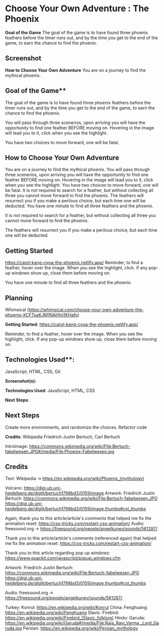 # Choose Your Own Adventure : The Phoenix
<!-- A description of your game. Background info about why you chose the game is a nice touch. -->

**Goal of the Game**
  The goal of the game is to have found three phoenix feathers before the timer runs out, and by the time you get to the end of the game, to earn the chance to find the phoenix.
## Screenshot
<!-- A screenshot or two of your game. -->


**How to Choose Your Own Adventure**
  You are on a journey to find the mythical phoenix.
## Goal of the Game**
The goal of the game is to have found three phoenix feathers before the timer runs out, and by the time you get to the end of the game, to earn the chance to find the phoenix.

  You will pass through three scenerios, upon arriving you will have the opportunity to find one feather BEFORE moving on. Hovering in the image will lead you to it, click when you see the highlight.

  You have two choices to move forward, one will be fatal.
## How to Choose Your Own Adventure
 You are on a journey to find the mythical phoenix.
 You will pass through three scenerios, upon arriving you will have the opportunity to find one feather BEFORE moving on. Hovering in the image will lead you to it, click when you see the highlight.
 You have two choices to move forward, one will be fatal.
 It is not required to search for a feather, but without collecting all three you cannot move forward to find the phoenix.
 The feathers will resurrect you if you make a perilous choice, but each time one will be deducted.
 You have one minute to find all three feathers and the phoenix.

  It is not required to search for a feather, but without collecting all three you cannot move forward to find the phoenix.

  The feathers will resurrect you if you make a perilous choice, but each time one will be deducted.
## Getting Started
https://carol-kang-cyoa-the-phoenix.netlify.app/
Reminder, to find a feather, hover over the image.  When you see the highlight, click.
If any pop-up windows show up, close them before moving on.

  You have one minute to find all three feathers and the phoenix.

## Planning
Whimsical (https://whimsical.com/choose-your-own-adventure-the-phoenix-XCFTsaKJM1NAHhjj1KHafo)

**Getting Started**:
  https://carol-kang-cyoa-the-phoenix.netlify.app/

  Reminder, to find a feather, hover over the image.  When you see the highlight, click.
  If any pop-up windows show up, close them before moving on.
## Technologies Used**:
JavaScript, HTML, CSS, Git


**Screenshot(s):**
  <!-- A screenshot or two of your game. -->



**Technologies Used**:
 JavaScript, HTML, CSS

**Next Steps**:
## Next Steps
Create more environments, and randomize the choices.
Refactor code

**Credits**:
Wikipedia
Friedrich Justin Bertuch, Carl Bertuch

IntroImage: https://commons.wikimedia.org/wiki/File:Bertuch-fabelwesen.JPG#/media/File:Phoenix-Fabelwesen.jpg
## Credits
Text:
Wikipedia -> https://en.wikipedia.org/wiki/Phoenix_(mythology)

Volcano: https://digi.ub.uni-heidelberg.de/diglit/bertuch1798bd3/0159/image
Artwork: Friedrich Justin Bertuch:
https://commons.wikimedia.org/wiki/File:Bertuch-fabelwesen.JPG
https://digi.ub.uni-heidelberg.de/diglit/bertuch1798bd3/0159/image,thumbs#col_thumbs

Again, thank you to this article/article's comments that helped me fix the animation reset: https://css-tricks.com/restart-css-animation/
Audio: freesound.org -> https://freesound.org/people/angelkunev/sounds/561287/

Thank you to this article/article's comments (referenced again) that helped me fix the animation reset: https://css-tricks.com/restart-css-animation/

Thank you to this article regarding pop up windows: https://www.quackit.com/javascript/popup_windows.cfm



Artwork: Friedrich Justin Bertuch:
  https://commons.wikimedia.org/wiki/File:Bertuch-fabelwesen.JPG
  https://digi.ub.uni-heidelberg.de/diglit/bertuch1798bd3/0159/image,thumbs#col_thumbs

Audio: freesound.org -> https://freesound.org/people/angelkunev/sounds/561287/




Turkey: Konrul: https://en.wikipedia.org/wiki/Konrul
China: Fenghuang: https://en.wikipedia.org/wiki/Fenghuang
Slavic: Firebird: https://en.wikipedia.org/wiki/Firebird_(Slavic_folklore)
Hindu: Garuda:  https://en.wikipedia.org/wiki/Garuda#/media/File:Raja_Ravi_Varma,_Lord_Garuda.jpg
Persian: https://en.wikipedia.org/wiki/Persian_mythology
